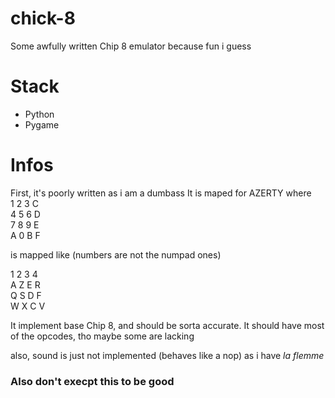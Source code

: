 # chick-8
Some awfully written Chip 8 emulator because fun i guess

# Stack
* Python
* Pygame

# Infos
First, it's poorly written as i am a dumbass
It is maped for AZERTY where\
1 2 3 C\
4 5 6 D\
7 8 9 E\
A 0 B F

is mapped like (numbers are not the numpad ones)

1 2 3 4\
A Z E R\
Q S D F\
W X C V

It implement base Chip 8, and should be sorta accurate. It should have most of the opcodes, tho maybe some are lacking

also, sound is just not implemented (behaves like a nop) as i have *la flemme*

### Also don't execpt this to be good
